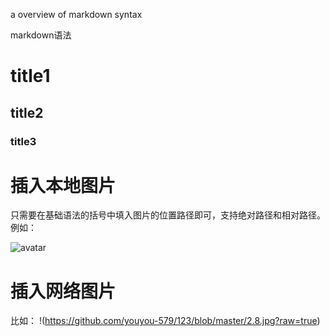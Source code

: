 a overview of markdown syntax

markdown语法

# title1
## title2
### title3

# 插入本地图片
只需要在基础语法的括号中填入图片的位置路径即可，支持绝对路径和相对路径。
例如：

![avatar](/home/picture/1.png)

# 插入网络图片
比如： 
!(https://github.com/youyou-579/123/blob/master/2.8.jpg?raw=true)


